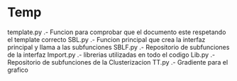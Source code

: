 # Temp
template.py .-  Funcion para comprobar que el documento este respetando el template correcto
SBL.py .- Funcion principal que crea la interfaz principal y llama a las subfunciones
SBLF.py .- Repositorio de subfunciones de la interfaz
Import.py .- librerias utilizadas en todo el codigo
Lib.py .- Repositorio de subfunciones de la Clusterizacion
TT.py .- Gradiente para el grafico
